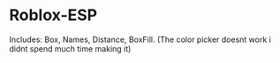 # Roblox-ESP
Includes: Box, Names, Distance, BoxFill. 
(The color picker doesnt work i didnt spend much time making it)
